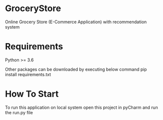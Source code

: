# GroceryStore
Online Grocery Store (E-Commerce Application) with recommendation system

# Requirements
Python >= 3.6

Other packages can be downloaded by executing below command
pip install requirements.txt

# How To Start
To run this application on local system open this project in pyCharm and run the run.py file
